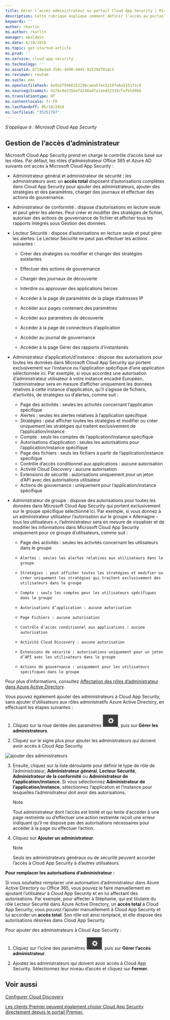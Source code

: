 ```yaml
---
title: Gérer l’accès administrateur au portail Cloud App Security | Microsoft Docs
description: Cette rubrique explique comment définir l’accès au portail Cloud App Security pour vos administrateurs.
keywords: ''
author: rkarlin
ms.author: rkarlin
manager: mbaldwin
ms.date: 6/10/2018
ms.topic: get-started-article
ms.prod: ''
ms.service: cloud-app-security
ms.technology: ''
ms.assetid: b718edad-350c-4d90-b045-92529d701dc5
ms.reviewer: reutam
ms.suite: ems
ms.openlocfilehash: 6e9a2f9466352296caea57ee3219fa6a5151f1c8
ms.sourcegitcommit: 41fbc8e235befd240ad7a1eed52339cfafb5d906
ms.translationtype: HT
ms.contentlocale: fr-FR
ms.lasthandoff: 06/10/2018
ms.locfileid: "35251767"
---
```

*S’applique à : Microsoft Cloud App Security*


## <a name="managing-admin-access"></a>Gestion de l’accès d’administrateur

Microsoft Cloud App Security prend en charge le contrôle d’accès basé sur les rôles. Par défaut, les rôles d’administrateur Office 365 et Azure AD suivants ont accès à Microsoft Cloud App Security :

- Administrateur général et administrateur de sécurité : les administrateurs avec un **accès total** disposent d’autorisations complètes dans Cloud App Security pour ajouter des administrateurs, ajouter des stratégies et des paramètres, charger des journaux et effectuer des actions de gouvernance.

- Administrateur de conformité : dispose d’autorisations en lecture seule et peut gérer les alertes. Peut créer et modifier des stratégies de fichier, autoriser des actions de gouvernance de fichier et afficher tous les rapports intégrés sous Gestion des données. 

- Lecteur Sécurité : dispose d’autorisations en lecture seule et peut gérer les alertes. Le Lecteur Sécurité ne peut pas effectuer les actions suivantes :

   - Créer des stratégies ou modifier et changer des stratégies existantes 

   - Effectuer des actions de gouvernance 

   - Charger des journaux de découverte

   - Interdire ou approuver des applications tierces

   - Accéder à la page de paramètres de la plage d’adresses IP

   - Accéder aux pages contenant des paramètres 

   - Accéder aux paramètres de découverte 

   - Accéder à la page de connecteurs d’application

   - Accéder au journal de gouvernance 

   - Accéder à la page Gérer des rapports d’instantanés 

- Administrateur d’application/d’instance : dispose des autorisations pour toutes les données dans Microsoft Cloud App Security qui portent exclusivement sur l’instance ou l’application spécifique d’une application sélectionnée ici. Par exemple, si vous accordez une autorisation d’administrateur utilisateur à votre instance encadré Européen, l’administrateur sera en mesure d’afficher uniquement les données relatives à cette instance d’application, qu’il s’agisse de fichiers, d’activités, de stratégies ou d’alertes, comme suit :

  - Page des activités : seules les activités concernant l’application spécifique
  - Alertes : seules les alertes relatives à l’application spécifique
  - Stratégies : peut afficher toutes les stratégies et modifier ou créer uniquement les stratégies qui traitent exclusivement de l’application/instance
  - Compte : seuls les comptes de l’application/instance spécifique
  - Autorisations d’application : seules les autorisations pour l’application/instance spécifique
  - Page des fichiers : seuls les fichiers à partir de l’application/instance spécifique
  - Contrôle d’accès conditionnel aux applications : aucune autorisation
  - Activité Cloud Discovery : aucune autorisation
  - Extensions de sécurité : autorisations uniquement pour un jeton d’API avec des autorisations utilisateur
  - Actions de gouvernance : uniquement pour l’application/instance spécifique 

- Administrateur de groupe : dispose des autorisations pour toutes les données dans Microsoft Cloud App Security qui portent exclusivement sur le groupe spécifique sélectionné ici. Par exemple, si vous donnez à un administrateur utilisateur l’autorisation sur le groupe « Allemagne - tous les utilisateurs », l’administrateur sera en mesure de visualiser et de modifier les informations dans Microsoft Cloud App Security uniquement pour ce groupe d’utilisateurs, comme suit :

  - Page des activités : seules les activités concernant les utilisateurs dans le groupe
  -     Alertes : seules les alertes relatives aux utilisateurs dans le groupe
  -     Stratégies : peut afficher toutes les stratégies et modifier ou créer uniquement les stratégies qui traitent exclusivement des utilisateurs dans le groupe
  -     Compte : seuls les comptes pour les utilisateurs spécifiques dans le groupe
  -     Autorisations d’application : aucune autorisation
  -     Page Fichiers : aucune autorisation
  -     Contrôle d’accès conditionnel aux applications : aucune autorisation
  -     Activité Cloud Discovery : aucune autorisation
  -     Extensions de sécurité : autorisations uniquement pour un jeton d’API avec les utilisateurs dans le groupe
  -     Actions de gouvernance : uniquement pour les utilisateurs spécifiques dans le groupe



Pour plus d’informations, consultez [Affectation des rôles d’administrateur dans Azure Active Directory](https://docs.microsoft.com/en-us/azure/active-directory/active-directory-assign-admin-roles).

Vous pouvez également ajouter des administrateurs à Cloud App Security, sans ajouter d’utilisateurs aux rôles administratifs Azure Active Directory, en effectuant les étapes suivantes :

1. Cliquez sur la roue dentée des paramètres ![icône des paramètres](./media/settings-icon.png "icône des paramètres"), puis sur **Gérer les administrateurs**. 

2. Cliquez sur le signe plus pour ajouter les administrateurs qui doivent avoir accès à Cloud App Security.
  
  ![ajouter des administrateurs](./media/add-admin.png)
    
3. Ensuite, cliquez sur la liste déroulante pour définir le type de rôle de l’administrateur, **Administrateur général**, **Lecteur Sécurité**, **Administrateur de la conformité** ou **Administrateur de l’application/instance**. Si vous sélectionnez **Administrateur de l’application/instance**, sélectionnez l’application et l’instance pour lesquelles l’administrateur doit avoir des autorisations.

     >[!NOTE]
      >Tout administrateur dont l’accès est limité et qui tente d’accéder à une page restreinte ou d’effectuer une action restreinte reçoit une erreur indiquant qu’il ne dispose pas des autorisations nécessaires pour accéder à la page ou effectuer l’action.
4. Cliquez sur **Ajouter un administrateur**.  

   >[!NOTE]
    >Seuls les administrateurs généraux ou de sécurité peuvent accorder l’accès à Cloud App Security à d’autres utilisateurs.
  
**Pour remplacer les autorisations d’administrateur :**

Si vous souhaitez remplacer une autorisation d’administrateur dans Azure Active Directory ou Office 365, vous pouvez le faire manuellement en ajoutant l’utilisateur à Cloud App Security et en lui affectant des autorisations.
Par exemple, pour affecter à Stéphanie, qui est titulaire du rôle Lecteur Sécurité dans Azure Active Directory, un **accès total** à Cloud App Security, vous pouvez l’ajouter manuellement à Cloud App Security et lui accorder un **accès total**. Son rôle est ainsi remplacé, et elle dispose des autorisations désirées dans Cloud App Security. 


Pour ajouter des administrateurs à Cloud App Security :
1. Cliquez sur l’icône des paramètres ![icône des paramètres](./media/settings-icon.png "icône des paramètres"), puis sur **Gérer l’accès administrateur**. 

2. Ajoutez les administrateurs qui doivent avoir accès à Cloud App Security. Sélectionnez leur niveau d’accès et cliquez sur **Fermer**.

## <a name="see-also"></a>Voir aussi  
[Configurer Cloud Discovery](set-up-cloud-discovery.md)   

[Les clients Premier peuvent également choisir Cloud App Security directement depuis le portail Premier.](https://premier.microsoft.com/)  
  
  